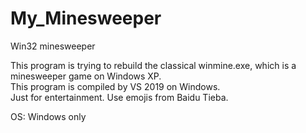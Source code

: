 # My_Minesweeper
Win32 minesweeper

This program is trying to rebuild the classical winmine.exe, which is a minesweeper game on Windows XP.  
This program is compiled by VS 2019 on Windows.  
Just for entertainment. Use emojis from Baidu Tieba.  

OS: Windows only
